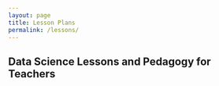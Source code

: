 ```yaml
---
layout: page
title: Lesson Plans
permalink: /lessons/
---
```


## Data Science Lessons and Pedagogy for Teachers

